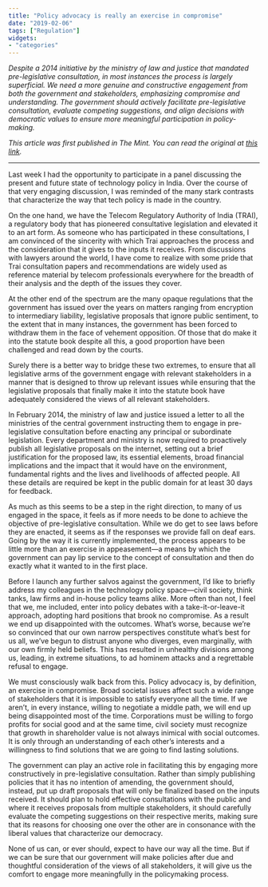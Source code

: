 ```yaml
---
title: "Policy advocacy is really an exercise in compromise"
date: "2019-02-06"
tags: ["Regulation"]
widgets: 
- "categories"
---
```


*Despite a 2014 initiative by the ministry of law and justice that mandated pre-legislative consultation, in most instances the process is largely superficial. We need a more genuine and constructive engagement from both the government and stakeholders, emphasizing compromise and understanding. The government should actively facilitate pre-legislative consultation, evaluate competing suggestions, and align decisions with democratic values to ensure more meaningful participation in policy-making.*
<!--more-->
*This article was first published in The Mint. You can read the original at [this link](https://www.livemint.com/opinion/columns/opinion-policy-advocacy-is-really-an-exercise-in-compromise-1549387785583.html).*

---

Last week I had the opportunity to participate in a panel discussing the present and future state of technology policy in India. Over the course of that very engaging discussion, I was reminded of the many stark contrasts that characterize the way that tech policy is made in the country.

On the one hand, we have the Telecom Regulatory Authority of India (TRAI), a regulatory body that has pioneered consultative legislation and elevated it to an art form. As someone who has participated in these consultations, I am convinced of the sincerity with which Trai approaches the process and the consideration that it gives to the inputs it receives. From discussions with lawyers around the world, I have come to realize with some pride that Trai consultation papers and recommendations are widely used as reference material by telecom professionals everywhere for the breadth of their analysis and the depth of the issues they cover.

At the other end of the spectrum are the many opaque regulations that the government has issued over the years on matters ranging from encryption to intermediary liability, legislative proposals that ignore public sentiment, to the extent that in many instances, the government has been forced to withdraw them in the face of vehement opposition. Of those that do make it into the statute book despite all this, a good proportion have been challenged and read down by the courts.

Surely there is a better way to bridge these two extremes, to ensure that all legislative arms of the government engage with relevant stakeholders in a manner that is designed to throw up relevant issues while ensuring that the legislative proposals that finally make it into the statute book have adequately considered the views of all relevant stakeholders.

In February 2014, the ministry of law and justice issued a letter to all the ministries of the central government instructing them to engage in pre-legislative consultation before enacting any principal or subordinate legislation. Every department and ministry is now required to proactively publish all legislative proposals on the internet, setting out a brief justification for the proposed law, its essential elements, broad financial implications and the impact that it would have on the environment, fundamental rights and the lives and livelihoods of affected people. All these details are required be kept in the public domain for at least 30 days for feedback.

As much as this seems to be a step in the right direction, to many of us engaged in the space, it feels as if more needs to be done to achieve the objective of pre-legislative consultation. While we do get to see laws before they are enacted, it seems as if the responses we provide fall on deaf ears. Going by the way it is currently implemented, the process appears to be little more than an exercise in appeasement—a means by which the government can pay lip service to the concept of consultation and then do exactly what it wanted to in the first place.

Before I launch any further salvos against the government, I’d like to briefly address my colleagues in the technology policy space—civil society, think tanks, law firms and in-house policy teams alike. More often than not, I feel that we, me included, enter into policy debates with a take-it-or-leave-it approach, adopting hard positions that brook no compromise. As a result we end up disappointed with the outcomes. What’s worse, because we’re so convinced that our own narrow perspectives constitute what’s best for us all, we’ve begun to distrust anyone who diverges, even marginally, with our own firmly held beliefs. This has resulted in unhealthy divisions among us, leading, in extreme situations, to ad hominem attacks and a regrettable refusal to engage.

We must consciously walk back from this. Policy advocacy is, by definition, an exercise in compromise. Broad societal issues affect such a wide range of stakeholders that it is impossible to satisfy everyone all the time. If we aren’t, in every instance, willing to negotiate a middle path, we will end up being disappointed most of the time. Corporations must be willing to forgo profits for social good and at the same time, civil society must recognize that growth in shareholder value is not always inimical with social outcomes. It is only through an understanding of each other’s interests and a willingness to find solutions that we are going to find lasting solutions.

The government can play an active role in facilitating this by engaging more constructively in pre-legislative consultation. Rather than simply publishing policies that it has no intention of amending, the government should, instead, put up draft proposals that will only be finalized based on the inputs received. It should plan to hold effective consultations with the public and where it receives proposals from multiple stakeholders, it should carefully evaluate the competing suggestions on their respective merits, making sure that its reasons for choosing one over the other are in consonance with the liberal values that characterize our democracy.

None of us can, or ever should, expect to have our way all the time. But if we can be sure that our government will make policies after due and thoughtful consideration of the views of all stakeholders, it will give us the comfort to engage more meaningfully in the policymaking process.

